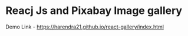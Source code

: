 # Reacj Js and Pixabay Image gallery

Demo Link - https://harendra21.github.io/react-gallery/index.html
